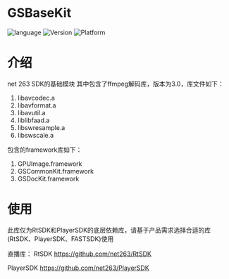 # GSBaseKit
![language](https://img.shields.io/badge/language-Object--C-brightgreen)
![Version](https://img.shields.io/badge/Version-3.7.10-brightgreen)
![Platform](https://img.shields.io/badge/Platform-iOS-brightgreen)

# 介绍
net 263 SDK的基础模块
其中包含了ffmpeg解码库，版本为3.0，库文件如下：
1. libavcodec.a
2. libavformat.a
3. libavutil.a
4. liblibfaad.a
5. libswresample.a
6. libswscale.a

包含的framework库如下：
1. GPUImage.framework
2. GSCommonKit.framework
3. GSDocKit.framework

# 使用

此库仅为RtSDK和PlayerSDK的底层依赖库，请基于产品需求选择合适的库(RtSDK、PlayerSDK、FASTSDK)使用

直播库：
RtSDK https://github.com/net263/RtSDK

PlayerSDK https://github.com/net263/PlayerSDK

